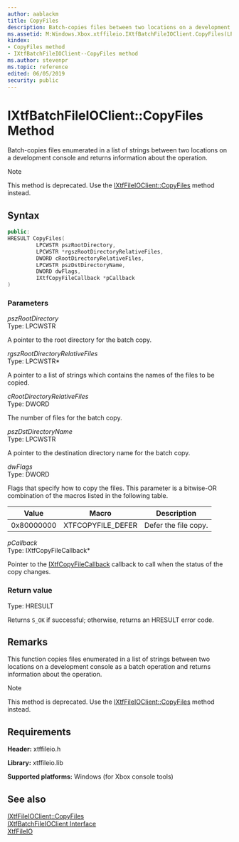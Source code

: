 ```yaml
---
author: aablackm
title: CopyFiles
description: Batch-copies files between two locations on a development console and returns information about the operation.
ms.assetid: M:Windows.Xbox.xtffileio.IXtfBatchFileIOClient.CopyFiles(LPCWSTR,LPCWSTR,DWORD,LPCWSTR,DWORD,IXtfCopyFileCallback)
kindex:
- CopyFiles method
- IXtfBatchFileIOClient--CopyFiles method
ms.author: stevenpr
ms.topic: reference
edited: 06/05/2019
security: public
---
```


# IXtfBatchFileIOClient::CopyFiles Method
  
Batch-copies files enumerated in a list of strings between two locations on a development console and returns information about the operation.  
  > [!NOTE]
> This method is deprecated. Use the [IXtfFileIOClient::CopyFiles](../../IXtfFileIOClient/methods/copyfiles-ixtffileioclient-xtffileio-xbox-microsoft-m.md) method instead.  
  
<a id="syntaxSection"></a>
  
## Syntax
  
```cpp
public:
HRESULT CopyFiles(
         LPCWSTR pszRootDirectory,
         LPCWSTR *rgszRootDirectoryRelativeFiles,
         DWORD cRootDirectoryRelativeFiles,
         LPCWSTR pszDstDirectoryName,
         DWORD dwFlags,
         IXtfCopyFileCallback *pCallback
)  
```
  
<a id="parametersSection"></a>
  
### Parameters
  
*pszRootDirectory*  
Type: LPCWSTR  
  
A pointer to the root directory for the batch copy.  
  
*rgszRootDirectoryRelativeFiles*  
Type: LPCWSTR\*  
  
A pointer to a list of strings which contains the names of the files to be copied.  
  
*cRootDirectoryRelativeFiles*  
Type: DWORD  
  
The number of files for the batch copy.  
  
*pszDstDirectoryName*  
Type: LPCWSTR  
  
A pointer to the destination directory name for the batch copy.  
  
*dwFlags*  
Type: DWORD  
  
Flags that specify how to copy the files. This parameter is a bitwise-OR combination of the macros listed in the following table.  
  
| Value | Macro | Description |  
| --- | --- | --- |  
| 0x80000000 | XTFCOPYFILE_DEFER| Defer the file copy. |  
  
*pCallback*  
Type: IXtfCopyFileCallback\*  
  
Pointer to the [IXtfCopyFileCallback](../../IXtfCopyFileCallback/ixtfcopyfilecallback-xtffileio-xbox-microsoft-t.md) callback to call when the status of the copy changes.  
  
<a id="retvalSection"></a>
  
### Return value
  
Type: HRESULT  
  
Returns `S_OK` if successful; otherwise, returns an HRESULT error code.  
  
<a id="remarksSection"></a>
  
## Remarks
  
This function copies files enumerated in a list of strings between two locations on a development console as a batch operation and returns information about the operation.  
  > [!NOTE]
> This method is deprecated. Use the [IXtfFileIOClient::CopyFiles](../../IXtfFileIOClient/methods/copyfiles-ixtffileioclient-xtffileio-xbox-microsoft-m.md) method instead.  
  
## Requirements
  
**Header:** xtffileio.h  
  
**Library:** xtffileio.lib  
  
**Supported platforms:** Windows (for Xbox console tools)  
  
## See also
  
[IXtfFileIOClient::CopyFiles](../../IXtfFileIOClient/methods/copyfiles-ixtffileioclient-xtffileio-xbox-microsoft-m.md)  
[IXtfBatchFileIOClient Interface](../ixtfbatchfileioclient-xtffileio-xbox-microsoft-t.md)  
[XtfFileIO](../../../xtffileio-xbox-microsoft-n.md)  
  